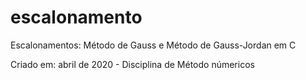 # escalonamento
Escalonamentos: Método de Gauss e Método de Gauss-Jordan em C

Criado em: abril de 2020 - Disciplina de Método númericos
